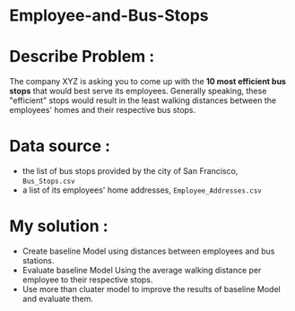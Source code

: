 # Employee-and-Bus-Stops
# Describe Problem : 
The company XYZ is asking you to come up with the **10 most efficient bus stops** that would best serve its employees. Generally speaking, these "efficient" stops would result in the least walking distances between the employees' homes and their respective bus stops.
# Data source : 
- the list of bus stops provided by the city of San Francisco, `Bus_Stops.csv`
- a list of its employees' home addresses, `Employee_Addresses.csv`
# My solution :
- Create baseline Model using distances between employees and bus stations.
- Evaluate baseline Model Using the average walking distance per employee to their respective stops.
- Use more than cluater model to improve the results of baseline Model and evaluate them.
